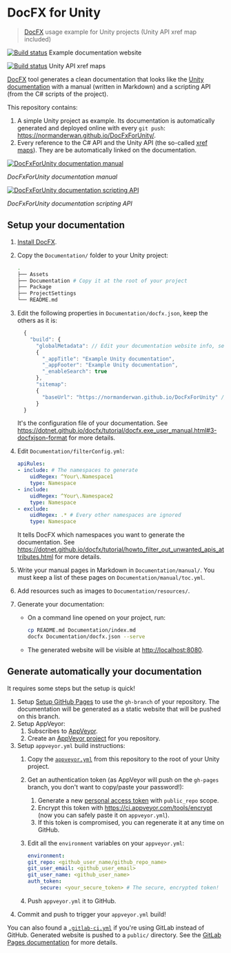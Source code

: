 # DocFX for Unity

> [DocFX](https://dotnet.github.io/docfx/index.html) usage example for Unity projects (Unity API xref map included)

[![Build status](https://ci.appveyor.com/api/projects/status/00mejohk0tfxqy7x/branch/master?svg=true)](https://ci.appveyor.com/project/NormandErwan/docfxforunity/branch/master) Example documentation website

[![Build status](https://ci.appveyor.com/api/projects/status/00mejohk0tfxqy7x/branch/UnityXrefMaps?svg=true)](https://ci.appveyor.com/project/NormandErwan/docfxforunity/branch/UnityXrefMaps) Unity API xref maps

[DocFX](https://dotnet.github.io/docfx/) tool generates a clean documentation that looks like the
[Unity documentation](https://docs.unity3d.com/Manual/index.html) with a manual (written in Markdown) and a scripting
API (from the C# scripts of the project).

This repository contains:

1. A simple Unity project as example. Its documentation is automatically generated and deployed
online with every `git push`: <https://normanderwan.github.io/DocFxForUnity/>.
2. Every reference to the C# API and the Unity API (the so-called
[xref maps](https://dotnet.github.io/docfx/tutorial/links_and_cross_references.html#cross-reference-between-projects)).
They are be automatically linked on the documentation.

[![DocFxForUnity documentation manual](https://normanderwan.github.io/DocFxForUnity/resources/ExampleManual.png)](https://normanderwan.github.io/DocFxForUnity/manual/coniunctis.html)

*DocFxForUnity documentation manual*

[![DocFxForUnity documentation scripting API](https://normanderwan.github.io/DocFxForUnity/resources/ExampleScriptingApi.png)](https://normanderwan.github.io/DocFxForUnity/api/DocFxForUnity.Player.html)

*DocFxForUnity documentation scripting API*

## Setup your documentation

1. [Install DocFX](https://dotnet.github.io/docfx/tutorial/docfx_getting_started.html#2-use-docfx-as-a-command-line-tool).
2. Copy the `Documentation/` folder to your Unity project:

    ```bash
    .
    ├── Assets
    ├── Documentation # Copy it at the root of your project
    ├── Package
    ├── ProjectSettings
    └── README.md
    ```

3. Edit the following properties in `Documentation/docfx.json`, keep the others as it is:

    ```javascript
      {
        "build": {
          "globalMetadata": // Edit your documentation website info, see: https://dotnet.github.io/docfx/tutorial/docfx.exe_user_manual.html#322-reserved-metadata
          {
            "_appTitle": "Example Unity documentation",
            "_appFooter": "Example Unity documentation",
            "_enableSearch": true
          },
          "sitemap":
          {
            "baseUrl": "https://normanderwan.github.io/DocFxForUnity" // The URL of your documentation website
          }
      }
    ```

    It's the configuration file of your documentation.
    See <https://dotnet.github.io/docfx/tutorial/docfx.exe_user_manual.html#3-docfxjson-format> for more details.

4. Edit `Documentation/filterConfig.yml`:

    ```yaml
    apiRules:
    - include: # The namespaces to generate
        uidRegex: ^Your\.Namespace1
        type: Namespace
    - include:
        uidRegex: ^Your\.Namespace2
        type: Namespace
    - exclude:
        uidRegex: .* # Every other namespaces are ignored
        type: Namespace
    ```

    It tells DocFX which namespaces you want to generate the documentation.
    See <https://dotnet.github.io/docfx/tutorial/howto_filter_out_unwanted_apis_attributes.html> for more details.

5. Write your manual pages in Markdown in `Documentation/manual/`.
You must keep a list of these pages on `Documentation/manual/toc.yml`.
6. Add resources such as images to `Documentation/resources/`.
7. Generate your documentation:
    - On a command line opened on your project, run:

        ```bash
        cp README.md Documentation/index.md
        docfx Documentation/docfx.json --serve
        ```

    - The generated website will be visible at <http://localhost:8080>.

## Generate automatically your documentation

It requires some steps but the setup is quick!

1. Setup [Setup GitHub Pages](https://help.github.com/en/articles/configuring-a-publishing-source-for-github-pages)
to use the `gh-branch` of your repository. The documentation will be generated as a static website that will be
pushed on this branch.
2. Setup AppVeyor:
    1. Subscribes to [AppVeyor](https://www.appveyor.com/).
    2. Create an [AppVeyor project](https://ci.appveyor.com/projects/new) for you repository.
3. Setup `appveyor.yml` build instructions:
    1. Copy the [`appveyor.yml`](https://github.com/NormandErwan/DocFxForUnity/blob/master/appveyor.yml) from this
  repository to the root of your Unity project.
    2. Get an authentication token (as AppVeyor will push on the `gh-pages` branch, you don't want to copy/paste your
  password!):
        1. Generate a new [personal access token](https://github.com/settings/tokens) with `public_repo` scope.
        2. Encrypt this token with <https://ci.appveyor.com/tools/encrypt> (now you can safely paste it on `appveyor.yml`).
        3. If this token is compromised, you can regenerate it at any time on GitHub.
    3. Edit all the `environment` variables on your `appveyor.yml`:

        ```yaml
        environment:
        git_repo: <github_user_name/github_repo_name>
        git_user_email: <github_user_email>
        git_user_name: <github_user_name>
        auth_token:
            secure: <your_secure_token> # The secure, encrypted token!
        ```

    4. Push `appveyor.yml` it to GitHub.
4. Commit and push to trigger your `appveyor.yml` build!

You can also found a [`.gitlab-ci.yml`](https://github.com/NormandErwan/DocFxForUnity/blob/master/.gitlab-ci.yml)
if you're using GitLab instead of GitHub. Generated website is pushed to a `public/` directory. See the
[GitLab Pages documentation](https://docs.gitlab.com/ee/user/project/pages/getting_started_part_four.html) for more
details.
